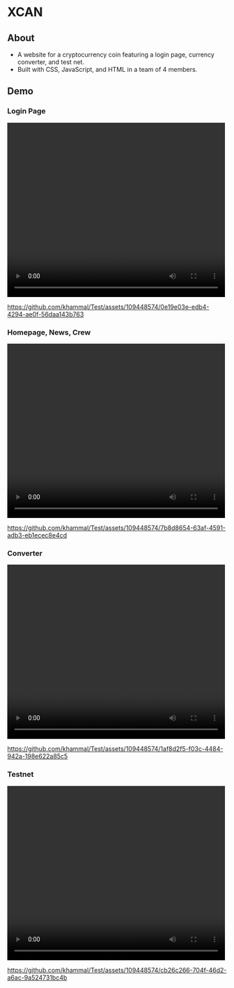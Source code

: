 # XCAN
## About
* A website for a cryptocurrency coin featuring a login page, currency converter, and test net.
* Built with CSS, JavaScript, and HTML in a team of 4 members.

## Demo
### Login Page
<video src="login_demo.mov" width="500" height="400"></video>

https://github.com/khammal/Test/assets/109448574/0e19e03e-edb4-4294-ae0f-56daa143b763

### Homepage, News, Crew
<video src="homepage_demo.mov" width="500" height="400"></video>

https://github.com/khammal/Test/assets/109448574/7b8d8654-63af-4591-adb3-eb1ecec8e4cd

### Converter
<video src="converter_demo.mov" width="500" height="400"></video>

https://github.com/khammal/Test/assets/109448574/1af8d2f5-f03c-4484-942a-198e622a85c5

### Testnet
<video src="test_net_demo.mov" width="500" height="400"></video>

https://github.com/khammal/Test/assets/109448574/cb26c266-704f-46d2-a6ac-9a524731bc4b


